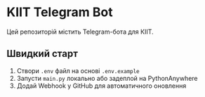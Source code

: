 # KIIT Telegram Bot

Цей репозиторій містить Telegram-бота для КІІТ.

## Швидкий старт

1. Створи `.env` файл на основі `.env.example`
2. Запусти `main.py` локально або задеплой на PythonAnywhere
3. Додай Webhook у GitHub для автоматичного оновлення
